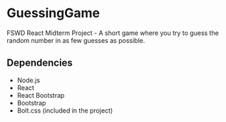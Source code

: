# GuessingGame
FSWD React Midterm Project - A short game where you try to guess the random number in as few guesses as possible.

## Dependencies
- Node.js
- React
- React Bootstrap
- Bootstrap
- Bolt.css (included in the project)
